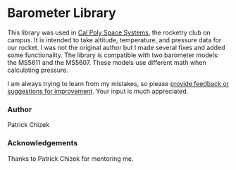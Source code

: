 # Barometer Library
This library was used in [Cal Poly Space Systems](https://github.com/CalPolySpaceSystems), the rocketry club on campus. It is intended to take altitude, temperature, and pressure data for our rocket. I was not the original author but I made several fixes and added some functionality. The library is compatible with two barometer models: the MS5611 and the MS5607. These models use different math when calculating pressure.

I am always trying to learn from my mistakes, so please [provide feedback or suggestions for improvement](https://github.com/BenClark1/Final-Demo-Sketch/issues). Your input is much appreciated.

### Author
Patrick Chizek

### Acknowledgements
Thanks to Patrick Chizek for mentoring me.
